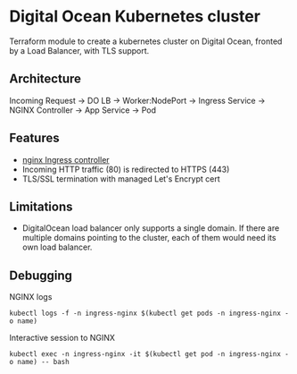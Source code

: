 # Digital Ocean Kubernetes cluster

Terraform module to create a kubernetes cluster on Digital Ocean, fronted by a Load Balancer, with TLS support.

## Architecture

Incoming Request -> DO LB -> Worker:NodePort -> Ingress Service -> NGINX Controller -> App Service -> Pod

## Features

- [nginx Ingress controller](https://github.com/kubernetes/ingress-nginx)
- Incoming HTTP traffic (80) is redirected to HTTPS (443)
- TLS/SSL termination with managed Let's Encrypt cert

## Limitations

- DigitalOcean load balancer only supports a single domain. If there are multiple domains pointing to the cluster, each of them would need its own load balancer.

## Debugging

NGINX logs

```
kubectl logs -f -n ingress-nginx $(kubectl get pods -n ingress-nginx -o name)
```

Interactive session to NGINX

```
kubectl exec -n ingress-nginx -it $(kubectl get pod -n ingress-nginx -o name) -- bash
```
